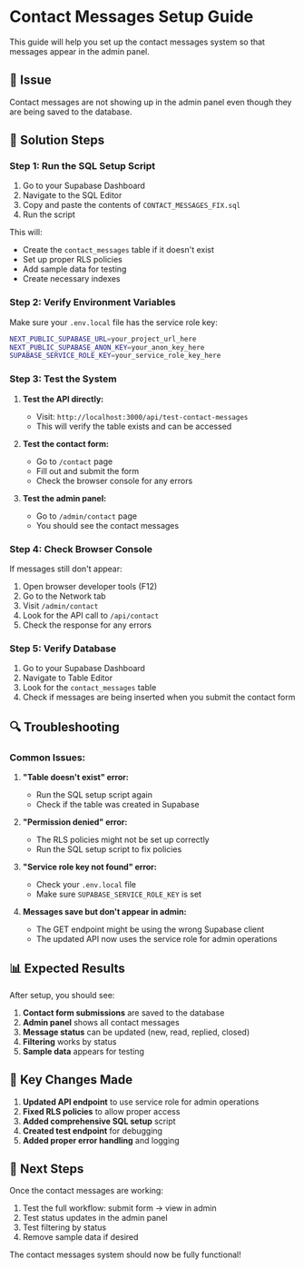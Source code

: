 # Contact Messages Setup Guide

This guide will help you set up the contact messages system so that messages appear in the admin panel.

## 🚨 Issue
Contact messages are not showing up in the admin panel even though they are being saved to the database.

## 🔧 Solution Steps

### Step 1: Run the SQL Setup Script

1. Go to your Supabase Dashboard
2. Navigate to the SQL Editor
3. Copy and paste the contents of `CONTACT_MESSAGES_FIX.sql`
4. Run the script

This will:
- Create the `contact_messages` table if it doesn't exist
- Set up proper RLS policies
- Add sample data for testing
- Create necessary indexes

### Step 2: Verify Environment Variables

Make sure your `.env.local` file has the service role key:

```bash
NEXT_PUBLIC_SUPABASE_URL=your_project_url_here
NEXT_PUBLIC_SUPABASE_ANON_KEY=your_anon_key_here
SUPABASE_SERVICE_ROLE_KEY=your_service_role_key_here
```

### Step 3: Test the System

1. **Test the API directly:**
   - Visit: `http://localhost:3000/api/test-contact-messages`
   - This will verify the table exists and can be accessed

2. **Test the contact form:**
   - Go to `/contact` page
   - Fill out and submit the form
   - Check the browser console for any errors

3. **Test the admin panel:**
   - Go to `/admin/contact` page
   - You should see the contact messages

### Step 4: Check Browser Console

If messages still don't appear:

1. Open browser developer tools (F12)
2. Go to the Network tab
3. Visit `/admin/contact`
4. Look for the API call to `/api/contact`
5. Check the response for any errors

### Step 5: Verify Database

1. Go to your Supabase Dashboard
2. Navigate to Table Editor
3. Look for the `contact_messages` table
4. Check if messages are being inserted when you submit the contact form

## 🔍 Troubleshooting

### Common Issues:

1. **"Table doesn't exist" error:**
   - Run the SQL setup script again
   - Check if the table was created in Supabase

2. **"Permission denied" error:**
   - The RLS policies might not be set up correctly
   - Run the SQL setup script to fix policies

3. **"Service role key not found" error:**
   - Check your `.env.local` file
   - Make sure `SUPABASE_SERVICE_ROLE_KEY` is set

4. **Messages save but don't appear in admin:**
   - The GET endpoint might be using the wrong Supabase client
   - The updated API now uses the service role for admin operations

## 📊 Expected Results

After setup, you should see:

1. **Contact form submissions** are saved to the database
2. **Admin panel** shows all contact messages
3. **Message status** can be updated (new, read, replied, closed)
4. **Filtering** works by status
5. **Sample data** appears for testing

## 🎯 Key Changes Made

1. **Updated API endpoint** to use service role for admin operations
2. **Fixed RLS policies** to allow proper access
3. **Added comprehensive SQL setup** script
4. **Created test endpoint** for debugging
5. **Added proper error handling** and logging

## 📝 Next Steps

Once the contact messages are working:

1. Test the full workflow: submit form → view in admin
2. Test status updates in the admin panel
3. Test filtering by status
4. Remove sample data if desired

The contact messages system should now be fully functional!
